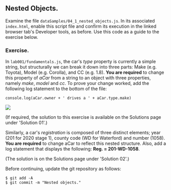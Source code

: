 ## Nested Objects.

Examine the file `dataSamples/04_1_nested_objects.js`. In its associated `index.html`, enable this script file and confirm its execution in the linked browser tab's Developer tools, as before. Use this code as a guide to the exercise below.

### Exercise.

In `lab001/fundamentals.js`, the car's *type* property is currently a simple string, but structurally we can break it down into three parts: Make (e.g. Toyota), Model (e.g. Corolla), and CC (e.g. 1.8). __You are required__ to change this property of *aCar* from a string to an object with three properties, namely *make*, *model* and *cc*. To prove your change worked, add the following log statement to the bottom of the file:
~~~
console.log(aCar.owner + ' drives a ' + aCar.type.make)
~~~

![][nested]

(If required, the solution to this exercise is available on the Solutions page under 'Solution 01'.)

Similarly, a car's *registration* is composed of three distinct elements; year (201 for 2020 stage 1), county code (WD for Waterford) and number (1058). __You are required__ to change aCar to reflect this nested structure. Also, add a log statement that displays the following: __Reg. = 201-WD-1058__.

(The solution is on the Solutions page under 'Solution 02'.)

Before continuing, update the git repository as follows:
~~~
$ git add -A
$ git commit -m "Nested objects."
~~~

[nested]: ./img/nested.png
